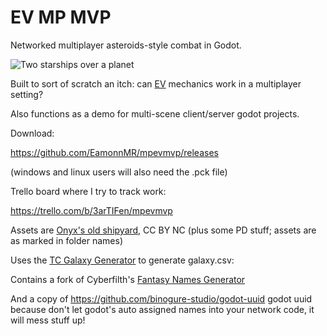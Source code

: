 # EV MP MVP

Networked multiplayer asteroids-style combat in Godot.

![Two starships over a planet](https://raw.githubusercontent.com/EamonnMR/mpevmvp/master/screenshots/two_ringers.png)

Built to sort of scratch an itch: can [EV](http://escape-velocity.games) mechanics work in a multiplayer setting?

Also functions as a demo for multi-scene client/server godot projects.

Download:

https://github.com/EamonnMR/mpevmvp/releases

(windows and linux users will also need the .pck file)

Trello board where I try to track work:

https://trello.com/b/3arTIFen/mpevmvp

Assets are [Onyx's old shipyard](https://archive.org/details/onyx_shipyard), CC BY NC (plus some PD stuff; assets are as marked in folder names)

Uses the [TC Galaxy Generator](https://docs.google.com/spreadsheets/d/1kCABkT-AC6aOZoyEoub8jLrZgH8hXkeSQSwmnIXwMX8/edit#gid=1129594990) to generate galaxy.csv: 

Contains a fork of Cyberfilth's [Fantasy Names Generator](https://github.com/cyberfilth/fantasy-names-generator)

And a copy of https://github.com/binogure-studio/godot-uuid godot uuid because don't let godot's auto assigned names 
into your network code, it will mess stuff up!
